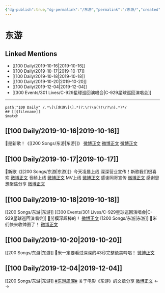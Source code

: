 ```yaml
---
{"dg-publish":true,"dg-permalink":"/东游","permalink":"/东游/","created":"2023-03-29T18:54:42.398+08:00","updated":"2023-04-10T15:30:41.392+08:00"}
---
```


# 东游

## Linked Mentions
- [[100 Daily/2019-10-16\|2019-10-16]]
- [[100 Daily/2019-10-17\|2019-10-17]]
- [[100 Daily/2019-10-18\|2019-10-18]]
- [[100 Daily/2019-10-20\|2019-10-20]]
- [[100 Daily/2019-12-04\|2019-12-04]]
- [[300 Events/301 Lives/C-929星球巡回演唱会\|C-929星球巡回演唱会]]


---

```expander
path:"100 Daily" /.*\[\[东游\]\].*(?:\r?\n(?!\r?\n).*)*/
## [[$filename]]
$match
```
## [[100 Daily/2019-10-16\|2019-10-16]]
🎈是新歌！《[[200 Songs/东游\|东游]]》
[微博正文](https://m.weibo.cn/6466290670/4427995458109833)
[微博正文](https://m.weibo.cn/6466290670/4428029147143706)
[微博正文](https://m.weibo.cn/6466290670/4428096004351418)
## [[100 Daily/2019-10-17\|2019-10-17]]
🌿新歌《[[200 Songs/东游\|东游]]》今天凌晨上线
深深营业宣传！新歌我们很喜欢
[微博正文](https://m.weibo.cn/6466290670/4428478193317615)
音频上线 [微博正文](https://m.weibo.cn/6466290670/4428199091735963)
MV上线 [微博正文](https://m.weibo.cn/6466290670/4428396026856914)
感谢同哥宣传 [微博正文](https://m.weibo.cn/6466290670/4428479741232980)
感谢思想聚焦分享 [微博正文](https://m.weibo.cn/6466290670/4428485340559542)
## [[100 Daily/2019-10-18\|2019-10-18]]
[[200 Songs/东游\|东游]] [[300 Events/301 Lives/C-929星球巡回演唱会\|C-929星球巡回演唱会]]
🌿劳模深超棒的！
[微博正文](https://m.weibo.cn/6466290670/4428763506460216)
[[200 Songs/东游\|东游]]
🌿米们快来收帅图了！
[微博正文](https://m.weibo.cn/6466290670/4428870352154650)

## [[100 Daily/2019-10-20\|2019-10-20]]
[[200 Songs/东游\|东游]]
💫米一定要看过深深的43秒完整绝美吟唱！
[微博正文](https://m.weibo.cn/6466290670/4429392354573847)
## [[100 Daily/2019-12-04\|2019-12-04]]
[[200 Songs/东游\|东游]]
[#东游周深#](https://s.weibo.com/weibo?q=%23%E4%B8%9C%E6%B8%B8%E5%91%A8%E6%B7%B1%23)
关于电影《东游》的文章分享 [微博正文](https://weibo.com/6466290670/IjclTxRYe)
<-->